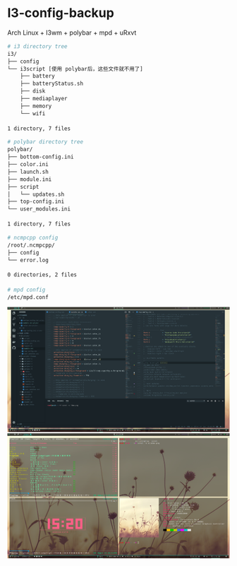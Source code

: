 # I3-config-backup
Arch Linux + I3wm + polybar + mpd + uRxvt


``` bash
# i3 directory tree
i3/
├── config
└── i3script [使用 polybar后，这些文件就不用了]
    ├── battery
    ├── batteryStatus.sh
    ├── disk
    ├── mediaplayer
    ├── memory
    └── wifi

1 directory, 7 files
```

``` bash
# polybar directory tree
polybar/
├── bottom-config.ini
├── color.ini
├── launch.sh
├── module.ini
├── script
│   └── updates.sh
├── top-config.ini
└── user_modules.ini

1 directory, 7 files
```

``` bash
# ncmpcpp config
/root/.ncmpcpp/
├── config
└── error.log

0 directories, 2 files

# mpd config
/etc/mpd.conf
```

![i3wm.png](https://github.com/evilH2O2/I3-config-backup/blob/master/previews/i3wm.png)
![windows.png](https://github.com/evilH2O2/I3-config-backup/blob/master/previews/windows.png)
